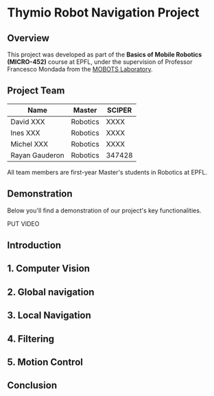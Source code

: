 # Thymio Robot Navigation Project

## Overview
This project was developed as part of the **Basics of Mobile Robotics (MICRO-452)** course at EPFL, under the supervision of Professor Francesco Mondada from the [MOBOTS Laboratory](https://www.epfl.ch/labs/mobots/).

## Project Team
| Name | Master | SCIPER |
|------|----------|---------|
| David XXX | Robotics | XXXX |
| Ines XXX | Robotics | XXXX |
| Michel XXX | Robotics | XXXX |
| Rayan Gauderon | Robotics | 347428 |

All team members are first-year Master's students in Robotics at EPFL.

## Demonstration

Below you'll find a demonstration of our project's key functionalities.

PUT VIDEO

## Introduction

## 1. Computer Vision

## 2. Global navigation

## 3. Local Navigation

## 4. Filtering

## 5. Motion Control

## Conclusion